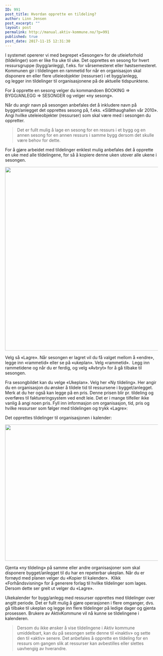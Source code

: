 ```yaml
---
ID: 991
post_title: Hvordan opprette en tildeling?
author: Linn Jensen
post_excerpt: ""
layout: post
permalink: http://manual.aktiv-kommune.no/?p=991
published: true
post_date: 2017-11-15 12:31:30
---
```

I systemet opererer vi med begrepet «Sesonger» for de utleieforhold (tildelinger) som er like fra uke til uke. Det opprettes en sesong for hvert ressursgruppe (bygg/anlegg), f.eks. for vårsemesteret eller høstsemesteret. Kommunen gir i tildelingen en rammetid for når en organisasjon skal disponere en eller flere utleieobjekter (ressurser) i et bygg/anlegg, og legger inn tildelinger til organisasjonene på de aktuelle tidspunktene.

For å opprette en sesong velger du kommandoen 
BOOKING =&gt; BYGG/ANLEGG =&gt; SESONGER 
og velger «ny sesong». 

Når du angir navn på sesongen anbefales det å inkludere navn på bygget/anlegget det opprettes sesong på, f.eks. «Slåtthaughallen vår 2010». Angi hvilke uteleieobjekter (ressurser) som skal være med i sesongen du oppretter. 

> Det er fullt mulig å lage en sesong for en ressurs i et bygg og en annen sesong for en annen ressurs i samme bygg dersom det skulle være behov for dette. 

For å gjøre arbeidet med tildelinger enklest mulig anbefales det å opprette en uke med alle tildelingene, for så å kopiere denne uken utover alle ukene i sesongen.

<img class="alignnone wp-image-1112 size-full" src="http://manual.aktiv-kommune.no/wp-content/uploads/2017/11/sesong.png" alt="" width="789" height="604" />

Velg så «Lagre». 
Når sesongen er lagret vil du få valget mellom å «endre», legge inn «rammetid» eller se på «ukeplan». 
Velg «rammetid». 
Legg inn rammetidene og når du er ferdig, og velg «Avbryt» for å gå tilbake til sesongen.

Fra sesongbildet kan du velge «Ukeplan». 
Velg her «Ny tildeling». 
Her angir du en organisasjon du ønsker å tildele tid til ressursene i bygget/anlegget. Merk at du her også kan legge på en pris. Denne prisen blir pr. tildeling og overføres til faktureringsystem ved endt leie. Det er i mange tilfeller ikke vanlig å angi noen pris. 
Fyll inn informasjon om organisasjon, tid, pris og hvilke ressurser som følger med tildelingen og 
trykk «Lagre»:

Det opprettes tildelinger til organisasjonen i kalender:

<img class="alignnone wp-image-1113 size-full" src="http://manual.aktiv-kommune.no/wp-content/uploads/2017/11/kalender.png" alt="" width="892" height="448" />

Gjenta «ny tildeling» på samme eller andre organisasjoner som skal disponere bygget/anlegget til du har en repeterbar ukeplan. 
Når du er fornøyd med planen velger du «Kopier til kalender». 
Klikk «Forhåndsvisning» for å generere forlag til hvilke tildelinger som lages. 
Dersom dette ser greit ut velger du «Lagre». 

Ukekalender for bygg/anlegg med ressurser opprettes med tildelinger over angitt periode. Det er fullt mulig å gjøre operasjonen i flere omganger, dvs. gå tilbake til ukeplan og legge inn flere tildelinger på ledige dager og gjenta prosessen. Brukere av AktivKommune vil nå kunne se tildelingene i kalenderen. 

>Dersom du ikke ønsker å vise tildelingene i Aktiv kommune umiddelbart, kan du på sesongen sette denne til «inaktiv» og sette den til «aktiv» senere. Det anbefales å opprette en tildeling for en ressurs om gangen slik at ressurser kan avbestilles eller slettes uavhengig av hverandre.